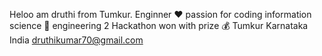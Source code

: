 Heloo am druthi
from Tumkur.
Enginner ❤️
passion for coding
information science 🔭 engineering 
2 Hackathon won with prize 💰 
Tumkur Karnataka India 
druthikumar70@gmail.com
